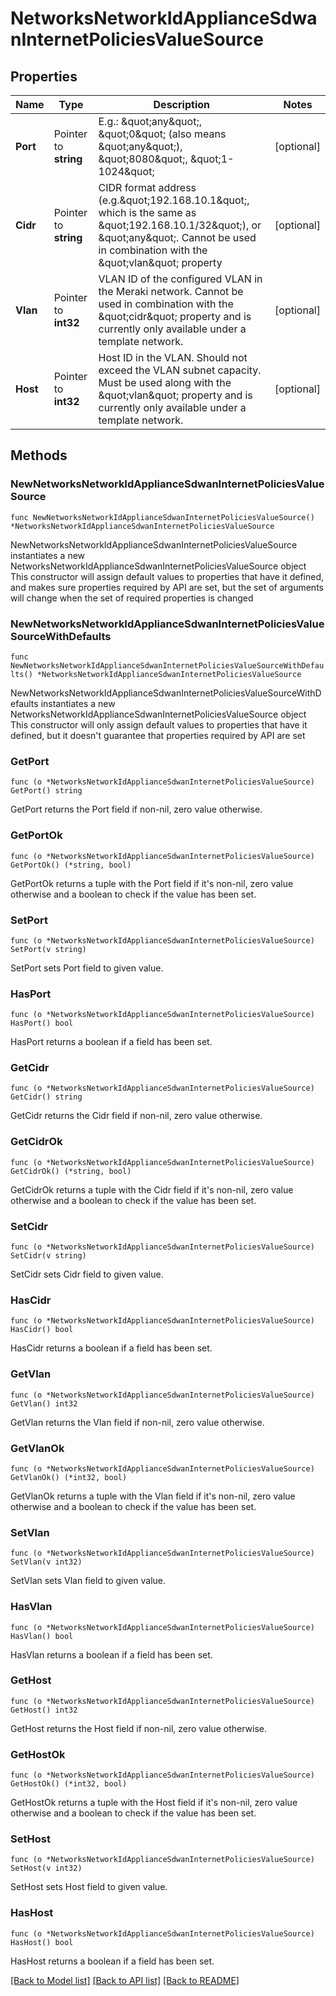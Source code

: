 # NetworksNetworkIdApplianceSdwanInternetPoliciesValueSource

## Properties

Name | Type | Description | Notes
------------ | ------------- | ------------- | -------------
**Port** | Pointer to **string** | E.g.: \&quot;any\&quot;, \&quot;0\&quot; (also means \&quot;any\&quot;), \&quot;8080\&quot;, \&quot;1-1024\&quot; | [optional] 
**Cidr** | Pointer to **string** | CIDR format address (e.g.\&quot;192.168.10.1\&quot;, which is the same as \&quot;192.168.10.1/32\&quot;), or \&quot;any\&quot;. Cannot be used in combination with the \&quot;vlan\&quot; property | [optional] 
**Vlan** | Pointer to **int32** | VLAN ID of the configured VLAN in the Meraki network. Cannot be used in combination with the \&quot;cidr\&quot; property and is currently only available under a template network. | [optional] 
**Host** | Pointer to **int32** | Host ID in the VLAN. Should not exceed the VLAN subnet capacity. Must be used along with the \&quot;vlan\&quot; property and is currently only available under a template network. | [optional] 

## Methods

### NewNetworksNetworkIdApplianceSdwanInternetPoliciesValueSource

`func NewNetworksNetworkIdApplianceSdwanInternetPoliciesValueSource() *NetworksNetworkIdApplianceSdwanInternetPoliciesValueSource`

NewNetworksNetworkIdApplianceSdwanInternetPoliciesValueSource instantiates a new NetworksNetworkIdApplianceSdwanInternetPoliciesValueSource object
This constructor will assign default values to properties that have it defined,
and makes sure properties required by API are set, but the set of arguments
will change when the set of required properties is changed

### NewNetworksNetworkIdApplianceSdwanInternetPoliciesValueSourceWithDefaults

`func NewNetworksNetworkIdApplianceSdwanInternetPoliciesValueSourceWithDefaults() *NetworksNetworkIdApplianceSdwanInternetPoliciesValueSource`

NewNetworksNetworkIdApplianceSdwanInternetPoliciesValueSourceWithDefaults instantiates a new NetworksNetworkIdApplianceSdwanInternetPoliciesValueSource object
This constructor will only assign default values to properties that have it defined,
but it doesn't guarantee that properties required by API are set

### GetPort

`func (o *NetworksNetworkIdApplianceSdwanInternetPoliciesValueSource) GetPort() string`

GetPort returns the Port field if non-nil, zero value otherwise.

### GetPortOk

`func (o *NetworksNetworkIdApplianceSdwanInternetPoliciesValueSource) GetPortOk() (*string, bool)`

GetPortOk returns a tuple with the Port field if it's non-nil, zero value otherwise
and a boolean to check if the value has been set.

### SetPort

`func (o *NetworksNetworkIdApplianceSdwanInternetPoliciesValueSource) SetPort(v string)`

SetPort sets Port field to given value.

### HasPort

`func (o *NetworksNetworkIdApplianceSdwanInternetPoliciesValueSource) HasPort() bool`

HasPort returns a boolean if a field has been set.

### GetCidr

`func (o *NetworksNetworkIdApplianceSdwanInternetPoliciesValueSource) GetCidr() string`

GetCidr returns the Cidr field if non-nil, zero value otherwise.

### GetCidrOk

`func (o *NetworksNetworkIdApplianceSdwanInternetPoliciesValueSource) GetCidrOk() (*string, bool)`

GetCidrOk returns a tuple with the Cidr field if it's non-nil, zero value otherwise
and a boolean to check if the value has been set.

### SetCidr

`func (o *NetworksNetworkIdApplianceSdwanInternetPoliciesValueSource) SetCidr(v string)`

SetCidr sets Cidr field to given value.

### HasCidr

`func (o *NetworksNetworkIdApplianceSdwanInternetPoliciesValueSource) HasCidr() bool`

HasCidr returns a boolean if a field has been set.

### GetVlan

`func (o *NetworksNetworkIdApplianceSdwanInternetPoliciesValueSource) GetVlan() int32`

GetVlan returns the Vlan field if non-nil, zero value otherwise.

### GetVlanOk

`func (o *NetworksNetworkIdApplianceSdwanInternetPoliciesValueSource) GetVlanOk() (*int32, bool)`

GetVlanOk returns a tuple with the Vlan field if it's non-nil, zero value otherwise
and a boolean to check if the value has been set.

### SetVlan

`func (o *NetworksNetworkIdApplianceSdwanInternetPoliciesValueSource) SetVlan(v int32)`

SetVlan sets Vlan field to given value.

### HasVlan

`func (o *NetworksNetworkIdApplianceSdwanInternetPoliciesValueSource) HasVlan() bool`

HasVlan returns a boolean if a field has been set.

### GetHost

`func (o *NetworksNetworkIdApplianceSdwanInternetPoliciesValueSource) GetHost() int32`

GetHost returns the Host field if non-nil, zero value otherwise.

### GetHostOk

`func (o *NetworksNetworkIdApplianceSdwanInternetPoliciesValueSource) GetHostOk() (*int32, bool)`

GetHostOk returns a tuple with the Host field if it's non-nil, zero value otherwise
and a boolean to check if the value has been set.

### SetHost

`func (o *NetworksNetworkIdApplianceSdwanInternetPoliciesValueSource) SetHost(v int32)`

SetHost sets Host field to given value.

### HasHost

`func (o *NetworksNetworkIdApplianceSdwanInternetPoliciesValueSource) HasHost() bool`

HasHost returns a boolean if a field has been set.


[[Back to Model list]](../README.md#documentation-for-models) [[Back to API list]](../README.md#documentation-for-api-endpoints) [[Back to README]](../README.md)


